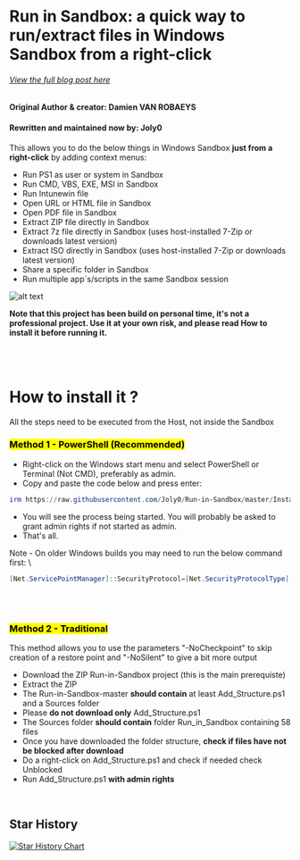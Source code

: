 # Run in Sandbox: a quick way to run/extract files in Windows Sandbox from a right-click
###### *[View the full blog post here](https://www.systanddeploy.com/2023/06/runinsandbox-quick-way-to-runextract.html)*

#### Original Author & creator: Damien VAN ROBAEYS
#### Rewritten and maintained now by: Joly0

This allows you to do the below things in Windows Sandbox **just from a right-click** by adding context menus:
- Run PS1 as user or system in Sandbox
- Run CMD, VBS, EXE, MSI in Sandbox
- Run Intunewin file
- Open URL or HTML file in Sandbox
- Open PDF file in Sandbox
- Extract ZIP file directly in Sandbox
- Extract 7z file directly in Sandbox (uses host-installed 7-Zip or downloads latest version)
- Extract ISO directly in Sandbox (uses host-installed 7-Zip or downloads latest version)
- Share a specific folder in Sandbox
- Run multiple app´s/scripts in the same Sandbox session

![alt text](https://github.com/damienvanrobaeys/Run-in-Sandbox/blob/master/ps1_system.gif)

**Note that this project has been build on personal time, it's not a professional project. Use it at your own risk, and please read How to install it before running it.**
<br/>
<br/>
<br/>
<br/>

# How to install it ?
All the steps need to be executed from the Host, not inside the Sandbox

### <mark>__Method 1 - PowerShell (Recommended)__</mark>
-   Right-click on the Windows start menu and select PowerShell or Terminal (Not CMD), preferably as admin.
-   Copy and paste the code below and press enter:
```powershell
irm https://raw.githubusercontent.com/Joly0/Run-in-Sandbox/master/Install_Run-in-Sandbox.ps1 | iex
```
-   You will see the process being started. You will probably be asked to grant admin rights if not started as admin.
-   That's all.

Note - On older Windows builds you may need to run the below command first: \
```powershell
[Net.ServicePointManager]::SecurityProtocol=[Net.SecurityProtocolType]::Tls12
```
<br/>
<br/>

### <mark>__Method 2 - Traditional__</mark>
This method allows you to use the parameters "-NoCheckpoint" to skip creation of a restore point and "-NoSilent" to give a bit more output
- Download the ZIP Run-in-Sandbox project (this is the main prerequiste)
- Extract the ZIP
- The Run-in-Sandbox-master **should contain** at least Add_Structure.ps1  and a Sources folder
- Please **do not download only** Add_Structure.ps1
- The Sources folder **should contain** folder Run_in_Sandbox containing 58 files
- Once you have downloaded the folder structure, **check if files have not be blocked after download**
- Do a right-click on Add_Structure.ps1 and check if needed check Unblocked
- Run Add_Structure.ps1 **with admin rights**
<br/>

## Star History

[![Star History Chart](https://api.star-history.com/svg?repos=Joly0/Run-in-Sandbox&type=Date)](https://www.star-history.com/#Joly0/Run-in-Sandbox&Date)
